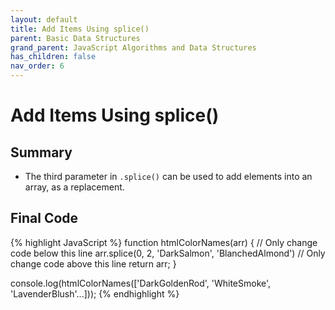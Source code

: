 ```yaml
---
layout: default
title: Add Items Using splice()
parent: Basic Data Structures
grand_parent: JavaScript Algorithms and Data Structures
has_children: false
nav_order: 6
---
```

# Add Items Using splice()
## Summary
- The third parameter in `.splice()` can be used to add elements into an array, as a replacement.

## Final Code

{% highlight JavaScript %}
function htmlColorNames(arr) {
  // Only change code below this line
  arr.splice(0, 2, 'DarkSalmon', 'BlanchedAlmond')
  // Only change code above this line
  return arr;
}

console.log(htmlColorNames(['DarkGoldenRod', 'WhiteSmoke', 'LavenderBlush'...]));
{% endhighlight %}